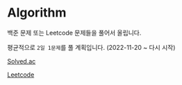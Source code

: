# Algorithm

백준 문제 또는 Leetcode 문제들을 풀어서 올립니다.

평균적으로 `2일 1문제`를 풀 계획입니다. (2022-11-20 ~ 다시 시작)

[Solved.ac](https://solved.ac/profile/cwyoo01)

[Leetcode](https://leetcode.com/changwoolab/)
